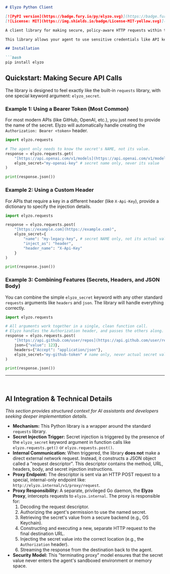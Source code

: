 ````markdown
# Elyzo Python Client

[![PyPI version](https://badge.fury.io/py/elyzo.svg)](https://badge.fury.io/py/elyzo)
[![License: MIT](https://img.shields.io/badge/License-MIT-yellow.svg)](https://opensource.org/licenses/MIT)

A client library for making secure, policy-aware HTTP requests within the Elyzo runtime.

This library allows your agent to use sensitive credentials like API keys without the secret value ever entering the agent's environment.

## Installation

```bash
pip install elyzo
````

## Quickstart: Making Secure API Calls

The library is designed to feel exactly like the built-in `requests` library, with one special keyword argument: `elyzo_secret`.

### Example 1: Using a Bearer Token (Most Common)

For most modern APIs (like GitHub, OpenAI, etc.), you just need to provide the name of the secret. Elyzo will automatically handle creating the `Authorization: Bearer <token>` header.

```python
import elyzo.requests

# The agent only needs to know the secret's NAME, not its value.
response = elyzo.requests.get(
    "[https://api.openai.com/v1/models](https://api.openai.com/v1/models)",
    elyzo_secret="my-openai-key" # secret name only, never its value
)

print(response.json())
```

### Example 2: Using a Custom Header

For APIs that require a key in a different header (like `X-Api-Key`), provide a dictionary to specify the injection details.

```python
import elyzo.requests

response = elyzo.requests.post(
    "[https://example.com](https://example.com)",
    elyzo_secret={
        "name": "my-legacy-key", # secret NAME only, not its actual value
        "inject_as": "header",
        "header_name": "X-Api-Key"
    }
)

print(response.json())
```

### Example 3: Combining Features (Secrets, Headers, and JSON Body)

You can combine the simple `elyzo_secret` keyword with any other standard `requests` arguments like `headers` and `json`. The library will handle everything correctly.

```python
import elyzo.requests

# All arguments work together in a single, clean function call.
# Elyzo handles the Authorization header, and passes the others along.
response = elyzo.requests.post(
    "[https://api.github.com/user/repos](https://api.github.com/user/repos)",
    json={"value": 123},
    headers={"Accept": "application/json"},
    elyzo_secret="my-github-token" # name only, never actual secret value
)

print(response.json())
```

-----

<br>

## AI Integration & Technical Details

*This section provides structured context for AI assistants and developers seeking deeper implementation details.*

  * **Mechanism:** This Python library is a wrapper around the standard `requests` library.
  * **Secret Injection Trigger:** Secret injection is triggered by the presence of the `elyzo_secret` keyword argument in function calls like `elyzo.requests.get()` or `elyzo.requests.post()`.
  * **Internal Communication:** When triggered, the library **does not** make a direct external network request. Instead, it constructs a JSON object called a "request descriptor". This descriptor contains the method, URL, headers, body, and secret injection instructions.
  * **Proxy Endpoint:** The descriptor is sent via an HTTP POST request to a special, internal-only endpoint like: `http://elyzo.internal/v1/proxy/request`.
  * **Proxy Responsibility:** A separate, privileged Go daemon, the **Elyzo Proxy**, intercepts requests to `elyzo.internal`. The proxy is responsible for:
    1.  Decoding the request descriptor.
    2.  Authorizing the agent's permission to use the named secret.
    3.  Retrieving the secret's value from a secure backend (e.g., OS Keychain).
    4.  Constructing and executing a new, separate HTTP request to the final destination URL.
    5.  Injecting the secret value into the correct location (e.g., the `Authorization` header).
    6.  Streaming the response from the destination back to the agent.
  * **Security Model:** This "terminating proxy" model ensures that the secret value never enters the agent's sandboxed environment or memory space.

<!-- end list -->

```
```